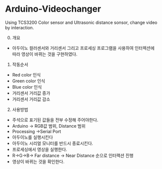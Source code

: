 # Arduino-Videochanger
Using TCS3200 Color sensor and Ultrasonic distance sonsor, change video by interaction.

0. 개요
 - 아두이노 컬러센서와 거리센서 그리고 프로세싱 프로그램을 사용하여 인터렉션에 따라 영상이 바뀌는 것을 구현하였다.

1. 작동순서
 - Red color 인식
 - Green color 인식
 - Blue color 인식
 - 거리센서 거리값 증가
 - 거리센서 거리값 감소
 
2. 사용방법
 - 주석으로 표기된 값들을 전부 수정해 주어야한다.
 - Arduino -> RGB값 범위, Distance 범위
 - Processing ->Serial Port
 - 아두이노를 실행시킨다
 - 아두이노 시리얼 모니터를 반드시 종료시킨다.
 - 프로세싱에서 영상을 실행한다.
 - R->G->B-> Far distance -> Near Distance 순으로 인터랙션 진행
 - 영상이 바뀌는 것을 확인한다.
